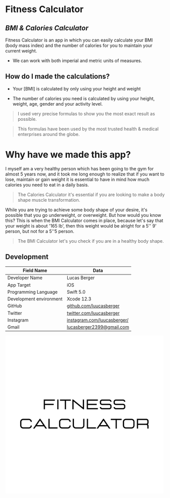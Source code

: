 # Fitness Calculator
## _BMI & Calories Calculator_

Fitness Calculator is an app in which you can easily calculate your BMI (body mass index) and the number of calories for you to maintain your current weight.

- We can work with both imperial and metric units of measures.

## How do I made the calculations?

- Your [BMI] is calculated by only using your height and weight

- The number of calories you need is calculated by using your height, weight, age,
 gender and your activity level.

> I used very precise formulas to show you
> the most exact result as possible.

> This formulas have been used by the most
> trusted health & medical enterprises
> around the globe.

# Why have we made this app?

I myself am a very healthy person which has been going to the gym for almost 5 years
now, and it took me long enough to realize that if you want to lose, maintain or gain
weight it is essential to have in mind how much calories you need to eat in a
daily basis.
> The Calories Calculator it's essential if you are looking to make a
> body shape muscle transformation.

While you are trying to achieve some body shape of your desire, it's possible that you
go underweight, or overweight. But how would you know this?
This is when the BMI Calculator comes in place, because let's say that your weight is
about '165 lb', then this weight would be alright for a 5'' 9' person, but not for a 5''5
person.
> The BMI Calculator let's you check if you are in a healthy body shape.

## Development

| Field Name | Data |
| ------ | ------ |
| Developer Name | Lucas Berger |
| App Target | iOS |
| Programming Language | Swift 5.0 |
| Development environment | Xcode 12.3 |
| GitHub | [github.com/luucasberger](https://github.com/luucasberger) |
| Twitter | [twitter.com/luucasberger](https://twitter.com/luucasberger) |
| Instagram | [instagram.com/luucasberger/](https://www.instagram.com/luucasberger/) |
| Gmail | lucasberger2399@gmail.com |

![Fitness Calculator Logo](https://github.com/luucasberger/BMI-Calorie-Calculator/blob/master/Documentation/Fitness%20Calculator.png)
